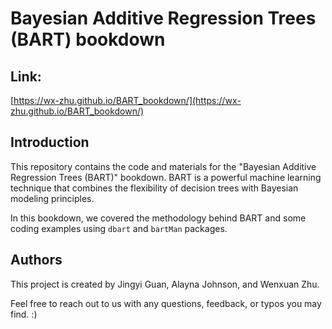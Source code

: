 # Bayesian Additive Regression Trees (BART) bookdown

## Link: 
[https://wx-zhu.github.io/BART_bookdown/](https://wx-zhu.github.io/BART_bookdown/)

## Introduction
This repository contains the code and materials for the "Bayesian Additive Regression Trees (BART)" bookdown. BART is a powerful machine learning technique that combines the flexibility of decision trees with Bayesian modeling principles.

In this bookdown, we covered the methodology behind BART and some coding examples using `dbart` and `bartMan` packages. 

## Authors
This project is created by Jingyi Guan, Alayna Johnson, and Wenxuan Zhu.

Feel free to reach out to us with any questions, feedback, or typos you may find. :)

